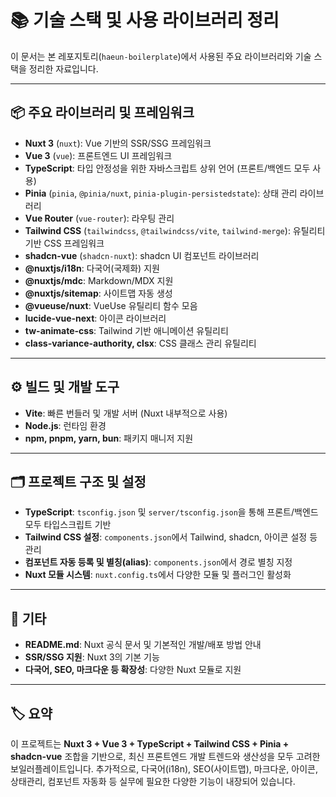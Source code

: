 # 📚 기술 스택 및 사용 라이브러리 정리

이 문서는 본 레포지토리(`haeun-boilerplate`)에서 사용된 주요 라이브러리와 기술 스택을 정리한 자료입니다.

---

## 📦 주요 라이브러리 및 프레임워크

- **Nuxt 3** (`nuxt`): Vue 기반의 SSR/SSG 프레임워크
- **Vue 3** (`vue`): 프론트엔드 UI 프레임워크
- **TypeScript**: 타입 안정성을 위한 자바스크립트 상위 언어 (프론트/백엔드 모두 사용)
- **Pinia** (`pinia`, `@pinia/nuxt`, `pinia-plugin-persistedstate`): 상태 관리 라이브러리
- **Vue Router** (`vue-router`): 라우팅 관리
- **Tailwind CSS** (`tailwindcss`, `@tailwindcss/vite`, `tailwind-merge`): 유틸리티 기반 CSS 프레임워크
- **shadcn-vue** (`shadcn-nuxt`): shadcn UI 컴포넌트 라이브러리
- **@nuxtjs/i18n**: 다국어(국제화) 지원
- **@nuxtjs/mdc**: Markdown/MDX 지원
- **@nuxtjs/sitemap**: 사이트맵 자동 생성
- **@vueuse/nuxt**: VueUse 유틸리티 함수 모음
- **lucide-vue-next**: 아이콘 라이브러리
- **tw-animate-css**: Tailwind 기반 애니메이션 유틸리티
- **class-variance-authority, clsx**: CSS 클래스 관리 유틸리티

---

## ⚙️ 빌드 및 개발 도구

- **Vite**: 빠른 번들러 및 개발 서버 (Nuxt 내부적으로 사용)
- **Node.js**: 런타임 환경
- **npm, pnpm, yarn, bun**: 패키지 매니저 지원

---

## 🗂️ 프로젝트 구조 및 설정

- **TypeScript**: `tsconfig.json` 및 `server/tsconfig.json`을 통해 프론트/백엔드 모두 타입스크립트 기반
- **Tailwind CSS 설정**: `components.json`에서 Tailwind, shadcn, 아이콘 설정 등 관리
- **컴포넌트 자동 등록 및 별칭(alias)**: `components.json`에서 경로 별칭 지정
- **Nuxt 모듈 시스템**: `nuxt.config.ts`에서 다양한 모듈 및 플러그인 활성화

---

## 📝 기타

- **README.md**: Nuxt 공식 문서 및 기본적인 개발/배포 방법 안내
- **SSR/SSG 지원**: Nuxt 3의 기본 기능
- **다국어, SEO, 마크다운 등 확장성**: 다양한 Nuxt 모듈로 지원

---

## 🏷️ 요약

이 프로젝트는 **Nuxt 3 + Vue 3 + TypeScript + Tailwind CSS + Pinia + shadcn-vue** 조합을 기반으로, 최신 프론트엔드 개발 트렌드와 생산성을 모두 고려한 보일러플레이트입니다.
추가적으로, 다국어(i18n), SEO(사이트맵), 마크다운, 아이콘, 상태관리, 컴포넌트 자동화 등 실무에 필요한 다양한 기능이 내장되어 있습니다.